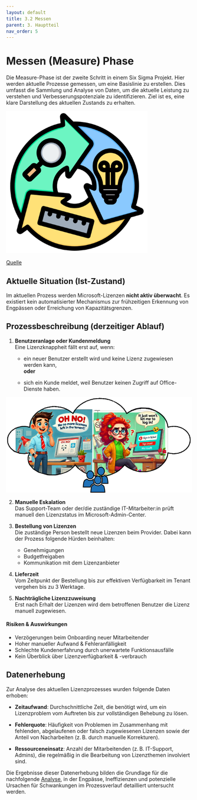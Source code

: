 ```yaml
---
layout: default
title: 3.2 Messen
parent: 3. Hauptteil
nav_order: 5
---
```

# Messen (Measure) Phase

Die Measure-Phase ist der zweite Schritt in einem Six Sigma Projekt. Hier werden aktuelle Prozesse gemessen, um eine Basislinie zu erstellen. Dies umfasst die Sammlung und Analyse von Daten, um die aktuelle Leistung zu verstehen und Verbesserungspotenziale zu identifizieren. Ziel ist es, eine klare Darstellung des aktuellen Zustands zu erhalten.

![Measure](../../ressources/images/measure.png)

[Quelle](../Quellverzeichnis/index.md#measure-phase)

## Aktuelle Situation (Ist-Zustand)

Im aktuellen Prozess werden Microsoft-Lizenzen **nicht aktiv überwacht**. Es existiert kein automatisierter Mechanismus zur frühzeitigen Erkennung von Engpässen oder Erreichung von Kapazitätsgrenzen.

## Prozessbeschreibung (derzeitiger Ablauf)

1. **Benutzeranlage oder Kundenmeldung**  
    Eine Lizenzknappheit fällt erst auf, wenn:
    
    - ein neuer Benutzer erstellt wird und keine Lizenz zugewiesen werden kann,  
        **oder**
        
    - sich ein Kunde meldet, weil Benutzer keinen Zugriff auf Office-Dienste haben.

![Comicimage of client and user](../../ressources/images/error_licenses.png)

2. **Manuelle Eskalation**  
    Das Support-Team oder der/die zuständige IT-Mitarbeiter:in prüft manuell den Lizenzstatus im Microsoft-Admin-Center.
    
3. **Bestellung von Lizenzen**  
    Die zuständige Person bestellt neue Lizenzen beim Provider. Dabei kann der Prozess folgende Hürden beinhalten:
    
    - Genehmigungen
    - Budgetfreigaben
    - Kommunikation mit dem Lizenzanbieter
    
4. **Lieferzeit**  
    Vom Zeitpunkt der Bestellung bis zur effektiven Verfügbarkeit im Tenant vergehen bis zu 3 Werktage.
    
5. **Nachträgliche Lizenzzuweisung**  
    Erst nach Erhalt der Lizenzen wird dem betroffenen Benutzer die Lizenz manuell zugewiesen.
    

#### Risiken & Auswirkungen

- Verzögerungen beim Onboarding neuer Mitarbeitender
- Hoher manueller Aufwand & Fehleranfälligkeit
- Schlechte Kundenerfahrung durch unerwartete Funktionsausfälle
- Kein Überblick über Lizenzverfügbarkeit & -verbrauch

## Datenerhebung

Zur Analyse des aktuellen Lizenzprozesses wurden folgende Daten erhoben:

- **Zeitaufwand**: Durchschnittliche Zeit, die benötigt wird, um ein Lizenzproblem vom Auftreten bis zur vollständigen Behebung zu lösen.
    
- **Fehlerquote**: Häufigkeit von Problemen im Zusammenhang mit fehlenden, abgelaufenen oder falsch zugewiesenen Lizenzen sowie der Anteil von Nacharbeiten (z. B. durch manuelle Korrekturen).
    
- **Ressourceneinsatz**: Anzahl der Mitarbeitenden (z. B. IT-Support, Admins), die regelmäßig in die Bearbeitung von Lizenzthemen involviert sind.    

Die Ergebnisse dieser Datenerhebung bilden die Grundlage für die nachfolgende [Analyse](./33_analize.md), in der Engpässe, Ineffizienzen und potenzielle Ursachen für Schwankungen im Prozessverlauf detailliert untersucht werden.






